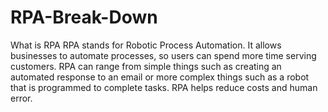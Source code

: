 # RPA-Break-Down
What is RPA
RPA stands for Robotic Process Automation. It allows businesses to automate processes, so users can spend more time serving customers. RPA can range from simple things such as creating an automated response to an email or more complex things such as a robot that is programmed to complete tasks. RPA helps reduce costs and human error. 
